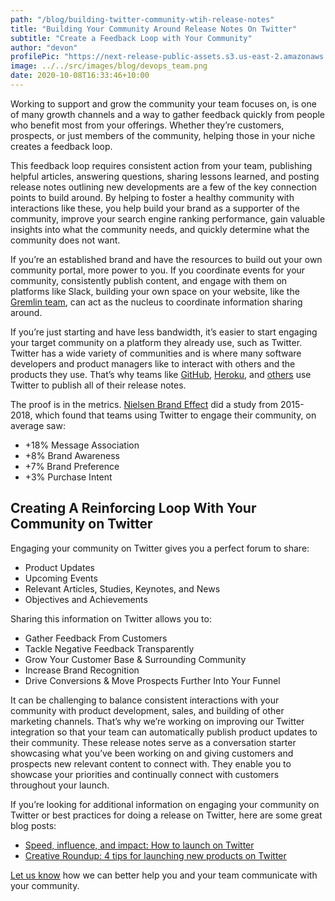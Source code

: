 ```yaml
---
path: "/blog/building-twitter-community-wtih-release-notes"
title: "Building Your Community Around Release Notes On Twitter"
subtitle: "Create a Feedback Loop with Your Community"
author: "devon"
profilePic: "https://next-release-public-assets.s3.us-east-2.amazonaws.com/devon_profile_pic.png"
image: ../../src/images/blog/devops_team.png
date: 2020-10-08T16:33:46+10:00
---
```


Working to support and grow the community your team focuses on, is one of many growth
channels and a way to gather feedback quickly from people who benefit most from your offerings.
Whether they’re customers, prospects, or just members of the community, helping those in
your niche creates a feedback loop.

This feedback loop requires consistent action from your team, publishing helpful articles,
answering questions, sharing lessons learned, and posting release notes outlining new
developments are a few of the key connection points to build around. By helping to foster
a healthy community with interactions like these, you help build your brand as a supporter
of the community, improve your search engine ranking performance, gain valuable insights
into what the community needs, and quickly determine what the community does not want.

If you’re an established brand and have the resources to build out your own community
portal, more power to you. If you coordinate events for your community, consistently
publish content, and engage with them on platforms like Slack, building your own space
on your website, like the [Gremlin team](https://www.gremlin.com/community/), can act as the nucleus to coordinate information
sharing around.

If you’re just starting and have less bandwidth, it’s easier to start engaging your
target community on a platform they already use, such as Twitter. Twitter has a wide
variety of communities and is where many software developers and product managers
like to interact with others and the products they use. That’s why teams like [GitHub](https://twitter.com/GHchangelog),
[Heroku](https://twitter.com/HerokuChangelog), and [others](https://twitter.com/i/lists/1295828543885238274) use Twitter to publish all of their release notes.

The proof is in the metrics. [Nielsen Brand Effect](https://business.twitter.com/en/basics/intro-twitter-for-business.html) did a study from 2015-2018, which
found that teams using Twitter to engage their community, on average saw:

-   +18% Message Association
-   +8% Brand Awareness
-   +7% Brand Preference
-   +3% Purchase Intent

## Creating A Reinforcing Loop With Your Community on Twitter

Engaging your community on Twitter gives you a perfect forum to share:

-   Product Updates
-   Upcoming Events
-   Relevant Articles, Studies, Keynotes, and News
-   Objectives and Achievements

Sharing this information on Twitter allows you to:

-   Gather Feedback From Customers
-   Tackle Negative Feedback Transparently
-   Grow Your Customer Base & Surrounding Community
-   Increase Brand Recognition
-   Drive Conversions & Move Prospects Further Into Your Funnel

It can be challenging to balance consistent interactions with your community
with product development, sales, and building of other marketing channels. That’s
why we’re working on improving our Twitter integration so that your team can
automatically publish product updates to their community. These release notes serve
as a conversation starter showcasing what you’ve been working on and giving customers
and prospects new relevant content to connect with. They enable you to showcase your
priorities and continually connect with customers throughout your launch.

If you’re looking for additional information on engaging your community on Twitter or
best practices for doing a release on Twitter, here are some great blog posts:

-   [Speed, influence, and impact: How to launch on Twitter](https://marketing.twitter.com/en/insights/speed-influence-and-impact-how-to-launch-on-twitter)
-   [Creative Roundup: 4 tips for launching new products on Twitter](https://business.twitter.com/en/blog/creative-round-up-4-tips-for-launching-new-products-on-twitter.html)

[Let us know](https://www.nextrelease.io/contact) how we can better help you and your team communicate with your community.
